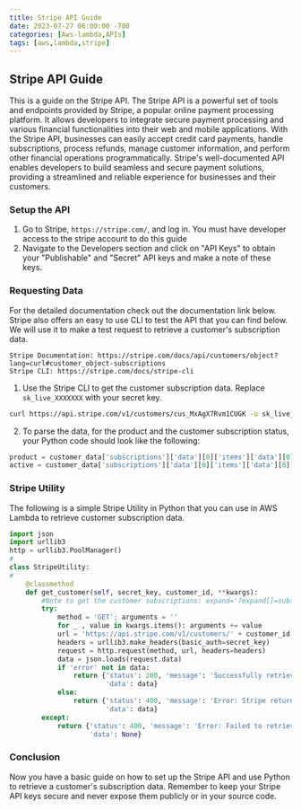 ```yaml
---
title: Stripe API Guide
date: 2023-07-27 06:00:00 -700
categories: [Aws-lambda,APIs]
tags: [aws,lambda,stripe]
---
```


## Stripe API Guide
This is a guide on the Stripe API. The Stripe API is a powerful set of tools and endpoints provided by Stripe, a popular online payment processing platform. It allows developers to integrate secure payment processing and various financial functionalities into their web and mobile applications. With the Stripe API, businesses can easily accept credit card payments, handle subscriptions, process refunds, manage customer information, and perform other financial operations programmatically. Stripe's well-documented API enables developers to build seamless and secure payment solutions, providing a streamlined and reliable experience for businesses and their customers.

### Setup the API
1. Go to Stripe, ```https://stripe.com/```, and log in. You must have developer access to the stripe account to do this guide
2. Navigate to the Developers section and click on "API Keys" to obtain your "Publishable" and "Secret" API keys and make a note of these keys.

### Requesting Data
For the detailed documentation check out the documentation link below. Stripe also offers an easy to use CLI to test the API that you can find below. We will use it to make a test request to retrieve a customer's subscription data.
```
Stripe Documentation: https://stripe.com/docs/api/customers/object?lang=curl#customer_object-subscriptions
Stripe CLI: https://stripe.com/docs/stripe-cli
```
1. Use the Stripe CLI to get the customer subscription data. Replace ```sk_live_XXXXXXX``` with your secret key.
```bash
curl https://api.stripe.com/v1/customers/cus_MxAgX7Rvm1CUGK -u sk_live_XXXXXXX -d "expand[]"="subscriptions.data"
```
2. To parse the data, for the product and the customer subscription status, your Python code should look like the following:
```python
product = customer_data['subscriptions']['data'][0]['items']['data'][0]['plan']['product']
active = customer_data['subscriptions']['data'][0]['items']['data'][0]['plan']['active']
```

### Stripe Utility
The following is a simple Stripe Utility in Python that you can use in AWS Lambda to retrieve customer subscription data.
```python
import json
import urllib3
http = urllib3.PoolManager()
#
class StripeUtility:
#
	@classmethod
	def get_customer(self, secret_key, customer_id, **kwargs):
		#Note to get the customer subscriptions: expand='?expand[]=subscriptions.data'
		try:
			method = 'GET'; arguments = ''
			for _ , value in kwargs.items(): arguments += value
			url = 'https://api.stripe.com/v1/customers/' + customer_id + arguments
			headers = urllib3.make_headers(basic_auth=secret_key)
			request = http.request(method, url, headers=headers)
			data = json.loads(request.data)
			if 'error' not in data:
				return {'status': 200, 'message': 'Successfully retrieved data from Stripe.',
						'data': data}
			else:
				return {'status': 400, 'message': 'Error: Stripe returned an error, possibly customer_id does not exist.',
						'data': data}
		except:
			return {'status': 400, 'message': 'Error: Failed to retrieve data from Stripe.',
					'data': None}
```

### Conclusion
Now you have a basic guide on how to set up the Stripe API and use Python to retrieve a customer's subscription data. Remember to keep your Stripe API keys secure and never expose them publicly or in your source code.